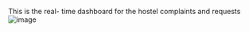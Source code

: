 This is the real- time dashboard for the hostel complaints and requests
![image](https://github.com/prathamkumar2004/HostelHalla/assets/118924547/043705e9-68e0-4157-b4fc-4f0f4b6349ae)
